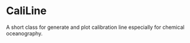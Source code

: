 # CaliLine
A short class for generate and plot calibration line especially for chemical oceanography. 
